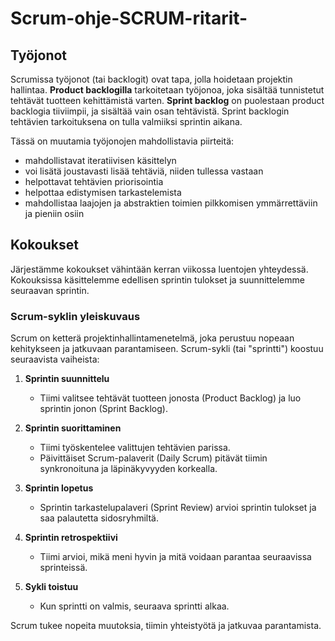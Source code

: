 # Scrum-ohje-SCRUM-ritarit-

## Työjonot
Scrumissa työjonot (tai backlogit) ovat tapa, jolla hoidetaan projektin hallintaa. __Product backlogilla__ tarkoitetaan työjonoa, joka sisältää tunnistetut tehtävät tuotteen kehittämistä varten. __Sprint backlog__ on puolestaan product backlogia tiiviimpii, ja sisältää vain osan tehtävistä. Sprint backlogin tehtävien tarkoituksena on tulla valmiiksi sprintin aikana. 

Tässä on muutamia työjonojen mahdollistavia piirteitä:

* mahdollistavat iteratiivisen käsittelyn
* voi lisätä joustavasti lisää tehtäviä, niiden tullessa vastaan
* helpottavat tehtävien priorisointia
* helpottaa edistymisen tarkastelemista
* mahdollistaa laajojen ja abstraktien toimien pilkkomisen ymmärrettäviin ja pieniin osiin

## Kokoukset
Järjestämme kokoukset vähintään kerran viikossa luentojen yhteydessä.
Kokouksissa käsittelemme edellisen sprintin tulokset ja suunnittelemme seuraavan sprintin.

### Scrum-syklin yleiskuvaus

Scrum on ketterä projektinhallintamenetelmä, joka perustuu nopeaan kehitykseen ja jatkuvaan parantamiseen. Scrum-sykli (tai "sprintti") koostuu seuraavista vaiheista:

1. **Sprintin suunnittelu**
    - Tiimi valitsee tehtävät tuotteen jonosta (Product Backlog) ja luo sprintin jonon (Sprint Backlog).

2. **Sprintin suorittaminen**
    - Tiimi työskentelee valittujen tehtävien parissa.
    - Päivittäiset Scrum-palaverit (Daily Scrum) pitävät tiimin synkronoituna ja läpinäkyvyyden korkealla.

3. **Sprintin lopetus**
    - Sprintin tarkastelupalaveri (Sprint Review) arvioi sprintin tulokset ja saa palautetta sidosryhmiltä.

4. **Sprintin retrospektiivi**
    - Tiimi arvioi, mikä meni hyvin ja mitä voidaan parantaa seuraavissa sprinteissä.

5. **Sykli toistuu**
    - Kun sprintti on valmis, seuraava sprintti alkaa.

Scrum tukee nopeita muutoksia, tiimin yhteistyötä ja jatkuvaa parantamista.